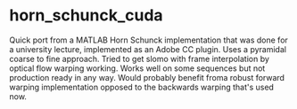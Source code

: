 # horn_schunck_cuda
Quick port from a MATLAB Horn Schunck implementation that was done for a university lecture, implemented as an Adobe CC plugin.
Uses a pyramidal coarse to fine approach.
Tried to get slomo with frame interpolation by optical flow warping working.
Works well on some sequences but not production ready in any way.
Would probably benefit froma robust forward warping implementation opposed to the backwards warping that's used now.
